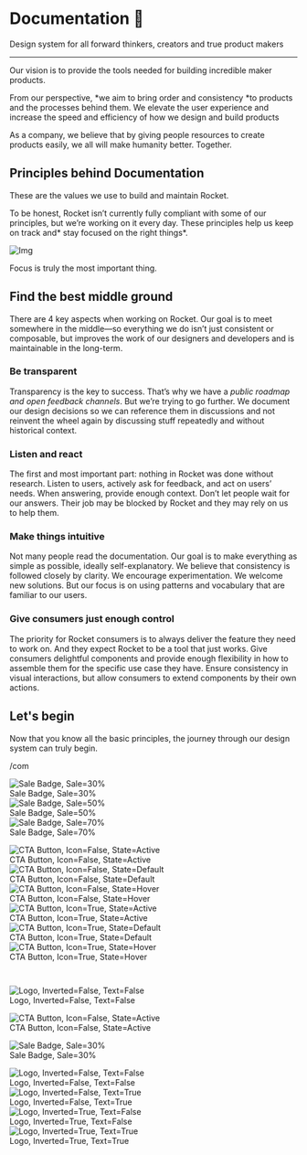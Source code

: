 
# Documentation 🚀

Design system for all forward thinkers, creators and true product makers

---

Our vision is to provide the tools needed for building incredible maker products.

From our perspective, *we aim to bring order and consistency *to products and the processes behind them. We elevate the user experience and increase the speed and efficiency of how we design and build products

As a company, we believe that by giving people resources to create products easily, we all will make humanity better. Together.

## Principles behind Documentation

These are the values we use to build and maintain Rocket.

To be honest, Rocket isn’t currently fully compliant with some of our principles, but we’re working on it every day. These principles help us keep on track and* stay focused on the right things*.

![Img](https://studio-assets.supernova.io/design-systems/14533/9289758a-6300-472a-bbc6-a57098081abf.jpeg)

Focus is truly the most important thing.

## Find the best middle ground

There are 4 key aspects when working on Rocket. Our goal is to meet somewhere in the middle—so everything we do isn’t just consistent or composable, but improves the work of our designers and developers and is maintainable in the long-term.

### Be transparent

Transparency is the key to success. That’s why we have a *public roadmap and open feedback channels*. But we’re trying to go further. We document our design decisions so we can reference them in discussions and not reinvent the wheel again by discussing stuff repeatedly and without historical context.

### Listen and react

The first and most important part: nothing in Rocket was done without research. Listen to users, actively ask for feedback, and act on users’ needs. When answering, provide enough context. Don’t let people wait for our answers. Their job may be blocked by Rocket and they may rely on us to help them.

### Make things intuitive

Not many people read the documentation. Our goal is to make everything as simple as possible, ideally self-explanatory. We believe that consistency is followed closely by clarity. We encourage experimentation. We welcome new solutions. But our focus is on using patterns and vocabulary that are familiar to our users.

### Give consumers just enough control

The priority for Rocket consumers is to always deliver the feature they need to work on. And they expect Rocket to be a tool that just works. Give consumers delightful components and provide enough flexibility in how to assemble them for the specific use case they have. Ensure consistency in visual interactions, but allow consumers to extend components by their own actions.

## Let's begin

Now that you know all the basic principles, the journey through our design system can truly begin.

/com

  
![Sale Badge, Sale=30%](https://studio-assets.supernova.io/design-systems/14533/8921b84e-b8d6-4486-acc8-3d958af9c640.png)  
Sale Badge, Sale=30%  
![Sale Badge, Sale=50%](https://studio-assets.supernova.io/design-systems/14533/4aaa012d-8a04-4239-bf3a-768da0649652.png)  
Sale Badge, Sale=50%  
![Sale Badge, Sale=70%](https://studio-assets.supernova.io/design-systems/14533/d46db93a-fd7e-4e74-a349-8c523d28e1e6.png)  
Sale Badge, Sale=70%  


  
![CTA Button, Icon=False, State=Active](https://studio-assets.supernova.io/design-systems/14533/b02d056c-c4b7-4954-ade5-50d85b03cd29.png)  
CTA Button, Icon=False, State=Active  
![CTA Button, Icon=False, State=Default](https://studio-assets.supernova.io/design-systems/14533/828c8b57-8148-4534-ac2e-975d119dd4b8.png)  
CTA Button, Icon=False, State=Default  
![CTA Button, Icon=False, State=Hover](https://studio-assets.supernova.io/design-systems/14533/53ab3ee4-a310-4d58-aa4f-0aa4117bdad0.png)  
CTA Button, Icon=False, State=Hover  
![CTA Button, Icon=True, State=Active](https://studio-assets.supernova.io/design-systems/14533/f3c8f3e0-4a06-4fe8-b7ba-6c6a3188a7cd.png)  
CTA Button, Icon=True, State=Active  
![CTA Button, Icon=True, State=Default](https://studio-assets.supernova.io/design-systems/14533/f0f513ea-39c9-4edc-8fb4-5395b9bb0612.png)  
CTA Button, Icon=True, State=Default  
![CTA Button, Icon=True, State=Hover](https://studio-assets.supernova.io/design-systems/14533/fea64130-2ccd-4e87-9b3e-2924f57f557d.png)  
CTA Button, Icon=True, State=Hover  


```javascript  
  
```

  
![Logo, Inverted=False, Text=False](https://studio-assets.supernova.io/design-systems/14533/0e1ab9dd-c09a-406c-8463-5f23a2e9baa3.png)  
Logo, Inverted=False, Text=False  


  
  


  
![CTA Button, Icon=False, State=Active](https://studio-assets.supernova.io/design-systems/14533/b02d056c-c4b7-4954-ade5-50d85b03cd29.png)  
CTA Button, Icon=False, State=Active  


  
![Sale Badge, Sale=30%](https://studio-assets.supernova.io/design-systems/14533/8921b84e-b8d6-4486-acc8-3d958af9c640.png)  
Sale Badge, Sale=30%  


  
![Logo, Inverted=False, Text=False](https://studio-assets.supernova.io/design-systems/14533/0e1ab9dd-c09a-406c-8463-5f23a2e9baa3.png)  
Logo, Inverted=False, Text=False  
![Logo, Inverted=False, Text=True](https://studio-assets.supernova.io/design-systems/14533/e30bc8e8-60f1-48d3-b3e8-ae9593f26e0f.png)  
Logo, Inverted=False, Text=True  
![Logo, Inverted=True, Text=False](https://studio-assets.supernova.io/design-systems/14533/f9df7bdd-2153-4108-85ec-30360099b076.png)  
Logo, Inverted=True, Text=False  
![Logo, Inverted=True, Text=True](https://studio-assets.supernova.io/design-systems/14533/6785b1c6-79ad-4e7f-9db7-8030f81fc8ae.png)  
Logo, Inverted=True, Text=True  
